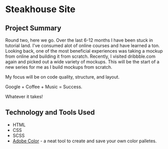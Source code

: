 # Steakhouse Site 

## Project Summary

Round two, here we go.  Over the last 6-12 months I have been stuck in tutorial land.  I've consumed alot of online courses and have learned a ton.  Looking back, one of the most beneficial experiences was taking a mockup from online and building it from scratch.  Recently, I visited dribbble.com again and picked out a wide variety of mockups.  This will be the start of a new series for me as I build mockups from scratch.

My focus will be on code quality, structure, and layout. 

Google + Coffee + Music = Success.

Whatever it takes!

## Technology and Tools Used

- HTML 
- CSS
- SCSS
- [Adobe Color](https://color.adobe.com) - a neat tool to create and save your own color palletes. 

